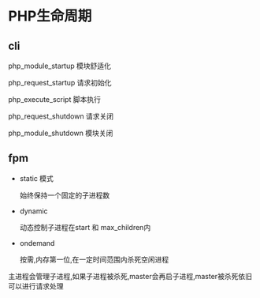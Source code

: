 # PHP生命周期

## cli

php_module_startup 模块舒适化

php_request_startup 请求初始化

php_execute_script   脚本执行

php_request_shutdown 请求关闭

php_module_shutdown  模块关闭



## fpm

- static 模式

  始终保持一个固定的子进程数

- dynamic

  动态控制子进程在start 和 max_children内

- ondemand

  按需,内存第一位,在一定时间范围内杀死空闲进程

主进程会管理子进程,如果子进程被杀死,master会再启子进程,master被杀死依旧可以进行请求处理